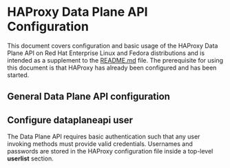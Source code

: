 # HAProxy Data Plane API Configuration
This document covers configuration and basic usage of the HAProxy Data Plane API on Red Hat Enterprise Linux and Fedora distributions and is intended as a supplement to the [README.md](README.md) file.  The prerequisite for using this document is that HAProxy has already been configured and has been started.

## General Data Plane API configuration

## Configure dataplaneapi user
The Data Plane API requires basic authentication such that any user invoking methods must provide valid credentials.
Usernames and passwords are stored in the HAProxy configuration file inside a top-level **userlist** section.

<!--stackedit_data:
eyJoaXN0b3J5IjpbLTMyNzAwNDg0MCwxNTkyNDQ1OTA2LDI1OT
E4MjE2MCwxODAzODA3ODU2XX0=
-->